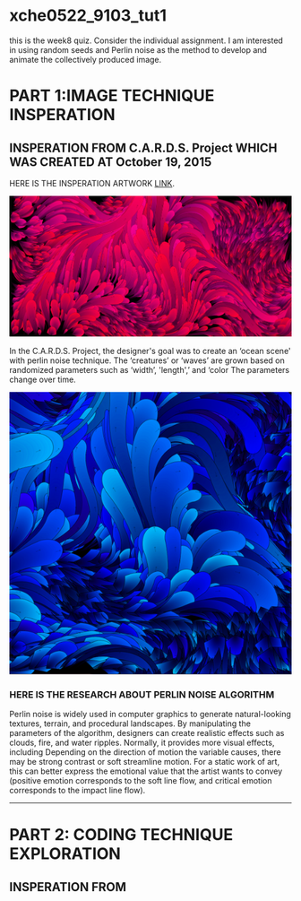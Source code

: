 # xche0522_9103_tut1


this is the week8 quiz. Consider the individual assignment. I am interested in using random seeds and Perlin noise as the method to develop and animate the collectively produced image.

# PART 1:IMAGE TECHNIQUE INSPERATION

## INSPERATION FROM C.A.R.D.S. Project WHICH WAS CREATED AT October 19, 2015

HERE IS THE INSPERATION ARTWORK [LINK](https://galactic.ink/journal/tag/canvas/).

![PERLIN NOISE ARTWORK IMAGE1](/perlin-noise1.png "perlin-noise_1")

In the C.A.R.D.S. Project, the designer's goal was to create an ‘ocean scene' with perlin noise technique. The ‘creatures’ or ‘waves’ are grown based on randomized parameters such as ‘width’, 'length',’ and ‘color The parameters change over time. 

![PERLIN NOISE ARTWORK IMAGE2](/perlin-noise2.png "perlin-noise_2")

### HERE IS THE RESEARCH ABOUT PERLIN NOISE ALGORITHM 
Perlin noise is widely used in computer graphics to generate natural-looking textures, terrain, and procedural landscapes. By manipulating the parameters of the algorithm, designers can create realistic effects such as clouds, fire, and water ripples. Normally, it provides more visual effects, including Depending on the direction of motion the variable causes, there may be strong contrast or soft streamline motion. For a static work of art, this can better express the emotional value that the artist wants to convey (positive emotion corresponds to the soft line flow, and critical emotion corresponds to the impact line flow).





---
# PART 2: CODING TECHNIQUE EXPLORATION

## INSPERATION FROM 